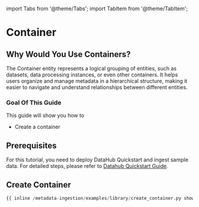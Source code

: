 import Tabs from '@theme/Tabs';
import TabItem from '@theme/TabItem';

# Container

## Why Would You Use Containers?

The Container entity represents a logical grouping of entities, such as datasets, data processing instances, or even other containers. It helps users organize and manage metadata in a hierarchical structure, making it easier to navigate and understand relationships between different entities.

### Goal Of This Guide

This guide will show you how to

- Create a container

## Prerequisites

For this tutorial, you need to deploy DataHub Quickstart and ingest sample data.
For detailed steps, please refer to [Datahub Quickstart Guide](/docs/quickstart.md).

## Create Container

<Tabs>
<TabItem value="python" label="Python" default>

```python
{{ inline /metadata-ingestion/examples/library/create_container.py show_path_as_comment }}
```

</TabItem>
</Tabs>
